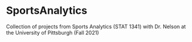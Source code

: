 # SportsAnalytics
Collection of projects from Sports Analytics (STAT 1341) with Dr. Nelson at the University of Pittsburgh (Fall 2021)
